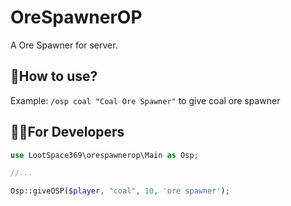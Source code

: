 # OreSpawnerOP
A Ore Spawner for server.

## 🤲How to use?
Example: `/osp coal "Coal Ore Spawner"` to give coal ore spawner

## 🧑‍💻For Developers

```php
use LootSpace369\orespawnerop\Main as Osp;

//...

Osp::giveOSP($player, "coal", 10, 'ore spawner');
```
